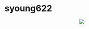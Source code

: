 # syoung622

<p align="center">
  <img align="center" src="https://github-readme-stats.vercel.app/api?username=syoung622&hide=stars,issues&show_icons=true&line_height=30&theme=flag-india&include_all_commits=true&count_private=true" />
</p>

<br />
